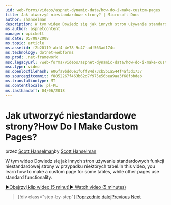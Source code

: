 ```yaml
---
uid: web-forms/videos/aspnet-dynamic-data/how-do-i-make-custom-pages
title: Jak utworzyć niestandardowe strony? | Microsoft Docs
author: shanselman
description: W tym wideo Dowiedz się jak innych stron używanie standardowych funkcji niestandardowej strony w przypadku niektórych tabel.
ms.author: aspnetcontent
manager: wpickett
ms.date: 05/08/2008
ms.topic: article
ms.assetid: f2b20119-abf4-4e78-9c47-adf563ad174c
ms.technology: dotnet-webforms
ms.prod: .net-framework
msc.legacyurl: /web-forms/videos/aspnet-dynamic-data/how-do-i-make-custom-pages
msc.type: video
ms.openlocfilehash: e06fa9bdd6e1f6ff84d73cb5b1a544f4af3d1737
ms.sourcegitcommit: f8852267f463b62d7f975e56bea9aa3f68fbbdeb
ms.translationtype: MT
ms.contentlocale: pl-PL
ms.lasthandoff: 04/06/2018
---
```

<a name="how-do-i-make-custom-pages"></a><span data-ttu-id="ed41d-104">Jak utworzyć niestandardowe strony?</span><span class="sxs-lookup"><span data-stu-id="ed41d-104">How Do I Make Custom Pages?</span></span>
====================
<span data-ttu-id="ed41d-105">przez [Scott Hanselman](https://github.com/shanselman)</span><span class="sxs-lookup"><span data-stu-id="ed41d-105">by [Scott Hanselman](https://github.com/shanselman)</span></span>

<span data-ttu-id="ed41d-106">W tym wideo Dowiedz się jak innych stron używanie standardowych funkcji niestandardowej strony w przypadku niektórych tabel.</span><span class="sxs-lookup"><span data-stu-id="ed41d-106">In this video, you learn how to make a custom page for some tables, while other pages use standard functionality.</span></span>

[<span data-ttu-id="ed41d-107">&#9654;Obejrzyj klip wideo (5 minut)</span><span class="sxs-lookup"><span data-stu-id="ed41d-107">&#9654; Watch video (5 minutes)</span></span>](https://channel9.msdn.com/Blogs/ASP-NET-Site-Videos/how-do-i-make-custom-pages)

> [!div class="step-by-step"]
> <span data-ttu-id="ed41d-108">[Poprzednie](how-do-i-handle-business-logic-exceptions.md)
> [dalej](how-do-i-display-unknown-datatypes.md)</span><span class="sxs-lookup"><span data-stu-id="ed41d-108">[Previous](how-do-i-handle-business-logic-exceptions.md)
[Next](how-do-i-display-unknown-datatypes.md)</span></span>
